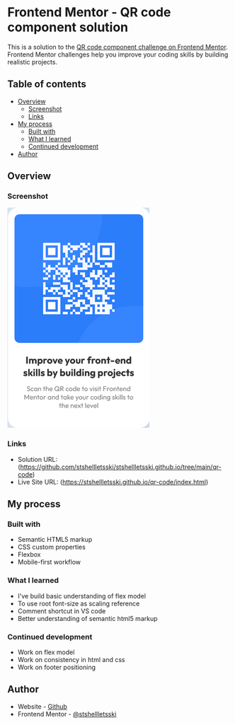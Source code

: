 # Frontend Mentor - QR code component solution

This is a solution to the [QR code component challenge on Frontend Mentor](https://www.frontendmentor.io/challenges/qr-code-component-iux_sIO_H). Frontend Mentor challenges help you improve your coding skills by building realistic projects. 

## Table of contents

- [Overview](#overview)
  - [Screenshot](#screenshot)
  - [Links](#links)
- [My process](#my-process)
  - [Built with](#built-with)
  - [What I learned](#what-i-learned)
  - [Continued development](#continued-development)
- [Author](#author)

## Overview

### Screenshot

![image](./images/qr-card.png)

### Links

- Solution URL: (https://github.com/stshellletsski/stshellletsski.github.io/tree/main/qr-code)
- Live Site URL: (https://stshellletsski.github.io/qr-code/index.html)

## My process

### Built with

- Semantic HTML5 markup
- CSS custom properties
- Flexbox
- Mobile-first workflow

### What I learned

- I've build basic understanding of flex model
- To use root font-size as scaling reference
- Comment shortcut in VS code
- Better understanding of semantic html5 markup

### Continued development

- Work on flex model
- Work on consistency in html and css
- Work on footer positioning

## Author

- Website - [Github](https://github.com/stshellletsski)
- Frontend Mentor - [@stshellletsski](https://www.frontendmentor.io/profile/stshellletsski)
